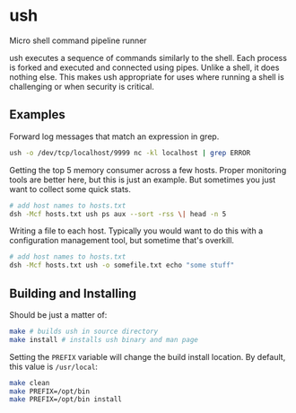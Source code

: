 # ush

Micro shell command pipeline runner

ush executes a sequence of commands similarly to the shell. Each process
is forked and executed and connected using pipes. Unlike a shell, it does
nothing else. This makes ush appropriate for uses where running a shell
is challenging or when security is critical.

## Examples

Forward log messages that match an expression in grep.

```bash
ush -o /dev/tcp/localhost/9999 nc -kl localhost | grep ERROR
```

Getting the top 5 memory consumer across a few hosts. Proper monitoring tools
are better here, but this is just an example. But sometimes you just want to
collect some quick stats.

```bash
# add host names to hosts.txt
dsh -Mcf hosts.txt ush ps aux --sort -rss \| head -n 5
```

Writing a file to each host. Typically you would want to do this with a
configuration management tool, but sometime that's overkill.

```bash
# add host names to hosts.txt
dsh -Mcf hosts.txt ush -o somefile.txt echo "some stuff"
```

## Building and Installing

Should be just a matter of:

```bash
make # builds ush in source directory
make install # installs ush binary and man page
```

Setting the `PREFIX` variable will change the build install location. By
default, this value is `/usr/local`:

```bash
make clean
make PREFIX=/opt/bin
make PREFIX=/opt/bin install
```
